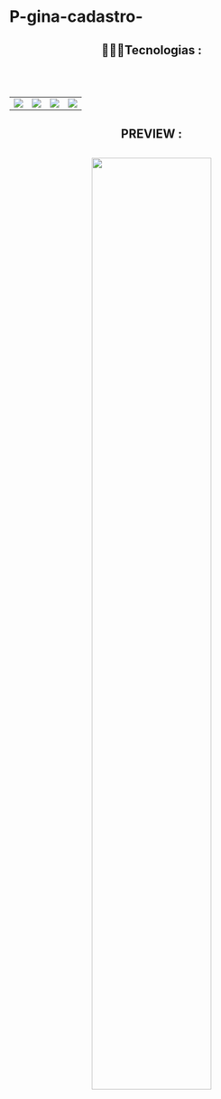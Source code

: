 # P-gina-cadastro-
<h2  align="center"> 👩🏽‍💻Tecnologias  :<h2>
<br>
<table align="center" style=" width: 60%" >
  <tr>
    <td align="center">
    <img  src="https://img.shields.io/badge/HTML5-E34F26?style=for-the-badge&logo=html5&logoColor=white">
    <td align="center">
   <img  src="https://img.shields.io/badge/GitHub-100000?style=for-the-badge&logo=github&logoColor=white">
       <td align="center">
   <img  src="https://img.shields.io/badge/CSS3-1572B6?style=for-the-badge&logo=css3&logoColor=white">
   <td align="center">
   <img  src="https://img.shields.io/badge/Visual_Studio-FFFF00?style=for-the-badge&logo=visual%20studio&logoColor=black">
   
  
     

     
  </tr>
</table>
  
  
  <h2  align="center"> PREVIEW  :<h2>
        
      
 <p align="center">
<img src="https://media.giphy.com/media/WmShth2TYaty7I7hrV/giphy.gif" style="width: 65%;">
</p>
